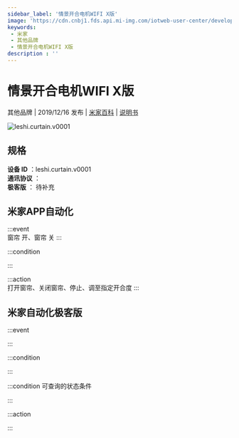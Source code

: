 ```yaml
---
sidebar_label: '情景开合电机WIFI X版'
image: 'https://cdn.cnbj1.fds.api.mi-img.com/iotweb-user-center/developer_1679047615489yLhPS7Vb.png?GalaxyAccessKeyId=AKVGLQWBOVIRQ3XLEW&Expires=9223372036854775807&Signature=iaLf7jc7OqgFRSIUCtgKbxJtF3Q='
keywords: 
 - 米家
 - 其他品牌
 - 情景开合电机WIFI X版
description : ''
---
```

# 情景开合电机WIFI X版

其他品牌 | 2019/12/16 发布 | [米家百科](https://home.mi.com/webapp/content/baike/product/index.html?model=leshi.curtain.v0001) | [说明书](https://home.mi.com/views/introduction.html?model=leshi.curtain.v0001&region=cn)

![leshi.curtain.v0001](https://cdn.cnbj1.fds.api.mi-img.com/iotweb-user-center/developer_1679047615489yLhPS7Vb.png?GalaxyAccessKeyId=AKVGLQWBOVIRQ3XLEW&Expires=9223372036854775807&Signature=iaLf7jc7OqgFRSIUCtgKbxJtF3Q=)

## 规格  
> 
**设备 ID** ：leshi.curtain.v0001  
**通讯协议** ：  
**极客版**  ： 待补充 


## 米家APP自动化  

:::event  
窗帘 开、窗帘 关
:::

:::condition  

:::

:::action   
打开窗帘、关闭窗帘、停止、调至指定开合度
:::

## 米家自动化极客版  

:::event  

:::

:::condition  

:::

:::condition 可查询的状态条件  

:::

:::action  

:::

        
